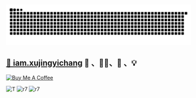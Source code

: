 
<div align="center">
  <img src="https://github.com/WtecHtec/WtecHtec/blob/output/github-contribution-grid-snake.svg" >
</div>

## [🎉 iam.xujingyichang](https://www.iam.xujingyichang.top/)  🏸 、👨‍💻、🔨 、💡
<a href="https://ko-fi.com/r7777" target="_blank"><img src="https://cdn.buymeacoffee.com/buttons/default-orange.png" alt="Buy Me A Coffee" height="41" width="174"></a>

![T](https://github-profile-summary-cards.vercel.app/api/cards/profile-details?username=WtecHtec&theme=github_dark)
![r7](https://github-profile-summary-cards.vercel.app/api/cards/repos-per-language?username=WtecHtec&theme=github_dark)
![r7](https://github-profile-summary-cards.vercel.app/api/cards/stats?username=WtecHtec&theme=github_dark)
